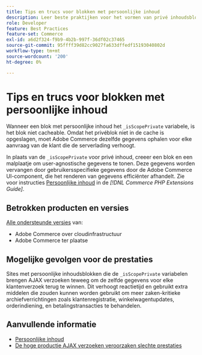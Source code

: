 ```yaml
---
title: Tips en trucs voor blokken met persoonlijke inhoud
description: Leer beste praktijken voor het vormen van privé inhoudsblokken om winkelprestaties te optimaliseren.
role: Developer
feature: Best Practices
feature-set: Commerce
exl-id: a6d2f324-f9b9-4b2b-997f-36df02c37465
source-git-commit: 95ffff39d82cc9027fa633dffedf15193040802d
workflow-type: tm+mt
source-wordcount: '200'
ht-degree: 0%

---
```


# Tips en trucs voor blokken met persoonlijke inhoud

Wanneer een blok met persoonlijke inhoud het `_isScopePrivate` variabele, is het blok niet cacheable. Omdat het privéblok niet in de cache is opgeslagen, moet Adobe Commerce dezelfde gegevens ophalen voor elke aanvraag van de klant die de serverlading verhoogt.

In plaats van de `_isScopePrivate` voor privé inhoud, creeer een blok en een malplaatje om user-agnostische gegevens te tonen. Deze gegevens worden vervangen door gebruikersspecifieke gegevens door de Adobe Commerce UI-component, die het renderen van gegevens efficiënter afhandelt. Zie voor instructies [Persoonlijke inhoud](https://developer.adobe.com/commerce/php/development/cache/page/private-content/) in de _[!DNL Commerce PHP Extensions Guide]_.

## Betrokken producten en versies

[Alle ondersteunde versies](../../../release/versions.md) van:

- Adobe Commerce over cloudinfrastructuur
- Adobe Commerce ter plaatse

## Mogelijke gevolgen voor de prestaties

Sites met persoonlijke inhoudsblokken die de `_isScopePrivate` variabelen brengen AJAX verzoeken teweeg om de zelfde gegevens voor elke klantenverzoek terug te winnen. Dit verhoogt reactietijd en gebruikt extra middelen die zouden kunnen worden gebruikt om meer zaken-kritieke archiefverrichtingen zoals klantenregistratie, winkelwagentupdates, orderindiening, en betalingstransacties te behandelen.

## Aanvullende informatie

- [Persoonlijke inhoud](../../../performance/configuration.md#client-side-optimization-settings)
- [De hoge productie AJAX verzoeken veroorzaken slechte prestaties](https://experienceleague.adobe.com/docs/commerce-knowledge-base/kb/troubleshooting/miscellaneous/high-throughput-ajax-requests-cause-poor-performance.html)
